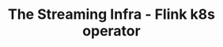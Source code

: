 ---
id: datainfra-flinkoperator
title: The Streaming Infra - Flink k8s operator
sidebar_position: 3
---